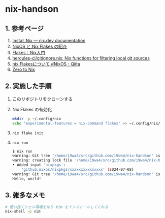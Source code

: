 # nix-handson

## 1. 参考ページ

1. [Install Nix — nix.dev documentation](https://nix.dev/install-nix)
1. [NixOS と Nix Flakes の紹介](https://zenn.dev/kino_ma/articles/f2a4df384b91a4)
1. [Flakes｜Nix入門](https://zenn.dev/asa1984/books/nix-introduction/viewer/11-flakes)
1. [hercules-ci/gitignore.nix: Nix functions for filtering local git sources](https://github.com/hercules-ci/gitignore.nix)
1. [nix Flakesについて #NixOS - Qiita](https://qiita.com/Sumi-Sumi/items/bee2bba84fee668286e3)
1. [Zero to Nix](https://zero-to-nix.com/)

## 2. 実施した手順

1. このリポジトリをクローンする
1. Nix Flakes の有効化

    ```sh
    mkdir -p ~/.config/nix
    echo "experimental-features = nix-command flakes" >> ~/.config/nix/nix.conf
    ```

1. `nix flake init`
1. `nix run`

    ```sh
    $ nix run
    warning: Git tree '/home/i9wa4/src/github.com/i9wa4/nix-handson' is dirty
    warning: creating lock file '/home/i9wa4/src/github.com/i9wa4/nix-handson/flake.lock':
    • Added input 'nixpkgs':
        'github:nixos/nixpkgs/xxxxxxxxxxxxxxx' (2024-07-08)
    warning: Git tree '/home/i9wa4/src/github.com/i9wa4/nix-handson' is dirty
    Hello, world!
    ```

## 3. 雑多なメモ

```sh
# 使い捨てシェル環境を作り Vim をインストールしてくれる
nix-shell -p vim
```
